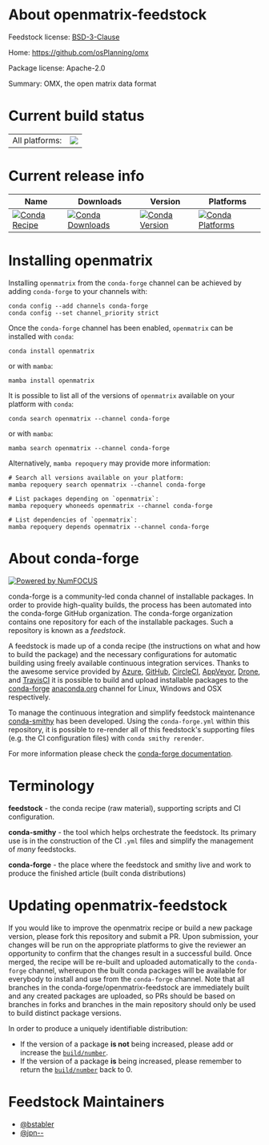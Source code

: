 About openmatrix-feedstock
==========================

Feedstock license: [BSD-3-Clause](https://github.com/conda-forge/openmatrix-feedstock/blob/main/LICENSE.txt)

Home: https://github.com/osPlanning/omx

Package license: Apache-2.0

Summary: OMX, the open matrix data format

Current build status
====================


<table><tr><td>All platforms:</td>
    <td>
      <a href="https://dev.azure.com/conda-forge/feedstock-builds/_build/latest?definitionId=13209&branchName=main">
        <img src="https://dev.azure.com/conda-forge/feedstock-builds/_apis/build/status/openmatrix-feedstock?branchName=main">
      </a>
    </td>
  </tr>
</table>

Current release info
====================

| Name | Downloads | Version | Platforms |
| --- | --- | --- | --- |
| [![Conda Recipe](https://img.shields.io/badge/recipe-openmatrix-green.svg)](https://anaconda.org/conda-forge/openmatrix) | [![Conda Downloads](https://img.shields.io/conda/dn/conda-forge/openmatrix.svg)](https://anaconda.org/conda-forge/openmatrix) | [![Conda Version](https://img.shields.io/conda/vn/conda-forge/openmatrix.svg)](https://anaconda.org/conda-forge/openmatrix) | [![Conda Platforms](https://img.shields.io/conda/pn/conda-forge/openmatrix.svg)](https://anaconda.org/conda-forge/openmatrix) |

Installing openmatrix
=====================

Installing `openmatrix` from the `conda-forge` channel can be achieved by adding `conda-forge` to your channels with:

```
conda config --add channels conda-forge
conda config --set channel_priority strict
```

Once the `conda-forge` channel has been enabled, `openmatrix` can be installed with `conda`:

```
conda install openmatrix
```

or with `mamba`:

```
mamba install openmatrix
```

It is possible to list all of the versions of `openmatrix` available on your platform with `conda`:

```
conda search openmatrix --channel conda-forge
```

or with `mamba`:

```
mamba search openmatrix --channel conda-forge
```

Alternatively, `mamba repoquery` may provide more information:

```
# Search all versions available on your platform:
mamba repoquery search openmatrix --channel conda-forge

# List packages depending on `openmatrix`:
mamba repoquery whoneeds openmatrix --channel conda-forge

# List dependencies of `openmatrix`:
mamba repoquery depends openmatrix --channel conda-forge
```


About conda-forge
=================

[![Powered by
NumFOCUS](https://img.shields.io/badge/powered%20by-NumFOCUS-orange.svg?style=flat&colorA=E1523D&colorB=007D8A)](https://numfocus.org)

conda-forge is a community-led conda channel of installable packages.
In order to provide high-quality builds, the process has been automated into the
conda-forge GitHub organization. The conda-forge organization contains one repository
for each of the installable packages. Such a repository is known as a *feedstock*.

A feedstock is made up of a conda recipe (the instructions on what and how to build
the package) and the necessary configurations for automatic building using freely
available continuous integration services. Thanks to the awesome service provided by
[Azure](https://azure.microsoft.com/en-us/services/devops/), [GitHub](https://github.com/),
[CircleCI](https://circleci.com/), [AppVeyor](https://www.appveyor.com/),
[Drone](https://cloud.drone.io/welcome), and [TravisCI](https://travis-ci.com/)
it is possible to build and upload installable packages to the
[conda-forge](https://anaconda.org/conda-forge) [anaconda.org](https://anaconda.org/)
channel for Linux, Windows and OSX respectively.

To manage the continuous integration and simplify feedstock maintenance
[conda-smithy](https://github.com/conda-forge/conda-smithy) has been developed.
Using the ``conda-forge.yml`` within this repository, it is possible to re-render all of
this feedstock's supporting files (e.g. the CI configuration files) with ``conda smithy rerender``.

For more information please check the [conda-forge documentation](https://conda-forge.org/docs/).

Terminology
===========

**feedstock** - the conda recipe (raw material), supporting scripts and CI configuration.

**conda-smithy** - the tool which helps orchestrate the feedstock.
                   Its primary use is in the construction of the CI ``.yml`` files
                   and simplify the management of *many* feedstocks.

**conda-forge** - the place where the feedstock and smithy live and work to
                  produce the finished article (built conda distributions)


Updating openmatrix-feedstock
=============================

If you would like to improve the openmatrix recipe or build a new
package version, please fork this repository and submit a PR. Upon submission,
your changes will be run on the appropriate platforms to give the reviewer an
opportunity to confirm that the changes result in a successful build. Once
merged, the recipe will be re-built and uploaded automatically to the
`conda-forge` channel, whereupon the built conda packages will be available for
everybody to install and use from the `conda-forge` channel.
Note that all branches in the conda-forge/openmatrix-feedstock are
immediately built and any created packages are uploaded, so PRs should be based
on branches in forks and branches in the main repository should only be used to
build distinct package versions.

In order to produce a uniquely identifiable distribution:
 * If the version of a package **is not** being increased, please add or increase
   the [``build/number``](https://docs.conda.io/projects/conda-build/en/latest/resources/define-metadata.html#build-number-and-string).
 * If the version of a package **is** being increased, please remember to return
   the [``build/number``](https://docs.conda.io/projects/conda-build/en/latest/resources/define-metadata.html#build-number-and-string)
   back to 0.

Feedstock Maintainers
=====================

* [@bstabler](https://github.com/bstabler/)
* [@jpn--](https://github.com/jpn--/)

